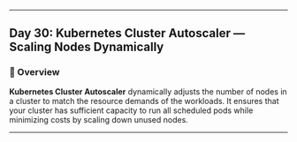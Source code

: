 ﻿---

## Day 30: Kubernetes Cluster Autoscaler — Scaling Nodes Dynamically

### 📘 Overview

**Kubernetes Cluster Autoscaler** dynamically adjusts the number of nodes in a cluster to match the resource demands of the workloads. It ensures that your cluster has sufficient capacity to run all scheduled pods while minimizing costs by scaling down unused nodes.

---
